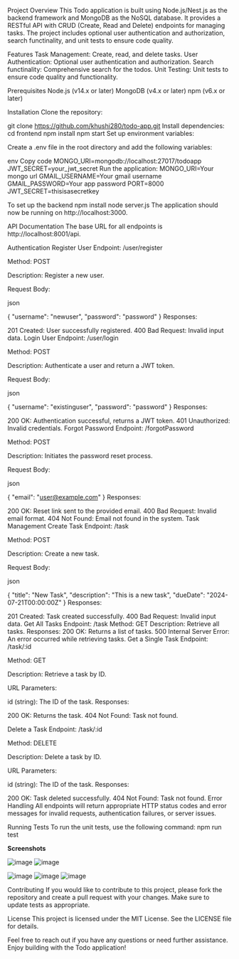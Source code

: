 Project Overview
This Todo application is built using Node.js/Nest.js as the backend framework and MongoDB as the NoSQL database. It provides a RESTful API with CRUD (Create, Read and Delete) endpoints for managing tasks. The project includes optional user authentication and authorization, search functinality, and unit tests to ensure code quality.

Features
Task Management: Create, read,  and delete tasks.
User Authentication: Optional user authentication and authorization.
Search functinality: Comprehensive search for the todos.
Unit Testing: Unit tests to ensure code quality and functionality.

Prerequisites
Node.js (v14.x or later)
MongoDB (v4.x or later)
npm (v6.x or later)

Installation
Clone the repository:


git clone https://github.com/khushi280/todo-app.git
Install dependencies:
cd frontend
npm install
npm start
Set up environment variables:

Create a .env file in the root directory and add the following variables:

env
Copy code
MONGO_URI=mongodb://localhost:27017/todoapp
JWT_SECRET=your_jwt_secret
Run the application:
MONGO_URI=Your mongo url
GMAIL_USERNAME=Your gmail username
GMAIL_PASSWORD=Your app password
PORT=8000
JWT_SECRET=thisisasecretkey

To set up the backend
npm install
node server.js
The application should now be running on http://localhost:3000.

API Documentation
The base URL for all endpoints is http://localhost:8001/api.

Authentication
Register User
Endpoint: /user/register

Method: POST

Description: Register a new user.

Request Body:

json

{
    "username": "newuser",
    "password": "password"
}
Responses:

201 Created: User successfully registered.
400 Bad Request: Invalid input data.
Login User
Endpoint: /user/login

Method: POST

Description: Authenticate a user and return a JWT token.

Request Body:

json

{
    "username": "existinguser",
    "password": "password"
}
Responses:

200 OK: Authentication successful, returns a JWT token.
401 Unauthorized: Invalid credentials.
Forgot Password
Endpoint: /forgotPassword

Method: POST

Description: Initiates the password reset process.

Request Body:

json

{
    "email": "user@example.com"
}
Responses:

200 OK: Reset link sent to the provided email.
400 Bad Request: Invalid email format.
404 Not Found: Email not found in the system.
Task Management
Create Task
Endpoint: /task

Method: POST

Description: Create a new task.

Request Body:

json

{
    "title": "New Task",
    "description": "This is a new task",
    "dueDate": "2024-07-21T00:00:00Z"
}
Responses:

201 Created: Task created successfully.
400 Bad Request: Invalid input data.
Get All Tasks
Endpoint: /task
Method: GET
Description: Retrieve all tasks.
Responses:
200 OK: Returns a list of tasks.
500 Internal Server Error: An error occurred while retrieving tasks.
Get a Single Task
Endpoint: /task/:id

Method: GET

Description: Retrieve a task by ID.

URL Parameters:

id (string): The ID of the task.
Responses:

200 OK: Returns the task.
404 Not Found: Task not found.

Delete a Task
Endpoint: /task/:id

Method: DELETE

Description: Delete a task by ID.

URL Parameters:

id (string): The ID of the task.
Responses:

200 OK: Task deleted successfully.
404 Not Found: Task not found.
Error Handling
All endpoints will return appropriate HTTP status codes and error messages for invalid requests, authentication failures, or server issues.

Running Tests
To run the unit tests, use the following command:
npm run test


**Screenshots**


![image](https://github.com/user-attachments/assets/ad206672-0666-4e54-b26f-2964c9bcfbd9)
![image](https://github.com/user-attachments/assets/6eb8cf3c-b6a9-4955-9a8a-eefe5fe82082)

![image](https://github.com/user-attachments/assets/ed44c256-1605-4004-8e96-f9a38d24be95)
![image](https://github.com/user-attachments/assets/b4063435-6eec-452b-8e42-80de8e3c36b8)
![image](https://github.com/user-attachments/assets/fd8556c0-79bc-4f51-8b0e-8c3a1109c92c)





Contributing
If you would like to contribute to this project, please fork the repository and create a pull request with your changes. Make sure to update tests as appropriate.

License
This project is licensed under the MIT License. See the LICENSE file for details.

Feel free to reach out if you have any questions or need further assistance. Enjoy building with the Todo application!
